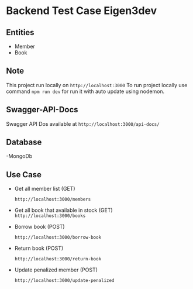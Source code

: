# Backend Test Case Eigen3dev

## Entities

- Member
- Book

## Note
This project run locally on ```http://localhost:3000```
To run project locally use command ```npm run dev``` for run it with auto update using nodemon.


## Swagger-API-Docs
Swagger API Dos available at ```http://localhost:3000/api-docs/```

## Database

-MongoDb

## Use Case

- Get all member list (GET)

  ```http://localhost:3000/members```
 

- Get all book that available in stock  (GET)  
 ```http://localhost:3000/books```

- Borrow book (POST)

  ```http://localhost:3000/borrow-book```

- Return book (POST)

  ```http://localhost:3000/return-book```


- Update penalized member (POST)

  ```http://localhost:3000/update-penalized```


